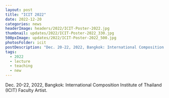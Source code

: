 ```yaml
---
layout: post
title: "ICIT 2022"
date: 2022-12-20
categories: news
headerImage: headers/2022/ICIT-Poster-2022.jpg
thumbnail: updates/2022/ICIT-Poster-2022_330.jpg
500pxImage: updates/2022/ICIT-Poster-2022_500.jpg
photosFolder: icit
postDescription: "Dec. 20-22, 2022, Bangkok: International Composition Institute of Thailand (ICIT) Faculty Artist."
tags:
  - 2022
  - lecture
  - teaching
  - new
---
```


Dec. 20-22, 2022, Bangkok: International Composition Institute of Thailand (ICIT) Faculty Artist. 

